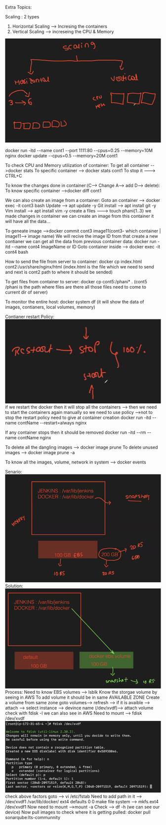 Extra Topics:

Scaling : 2 types
1. Horizontal Scaling --> Incresing the containers
2. Vertical Scaling --> increseing the CPU & Memory

![alt text]({3BB5EBBF-C244-4B31-80F8-B1AB48F39369}.png)

docker run -itd --name cont1 --port 1111:80 --cpus=0.25 --memory=10M nginx
docker update --cpus=0.5 --memory=20M cont1

To check CPU and Memory utilization of container:
To get all container -->docker stats
To specific container --> docker stats cont1
To stop it ---> CTRL+C

To know the changes done in container:(C--> Change A--> add D--> delete):
To know specific container -->docker diff cont1


We can also create an image from a container:
Goto an container --> docker exec -it cont3 bash
Update --> apt update -y
Git install --> apt install git -y
Vim install --> apt install vim -y
create a files ---> touch phani{1..3}
we made changes in container we can create an image from this container it will have all the data...

To geneate image -->docker commit cont3 image11(cont3- which container | image11--> image name)
We will recive the image ID from that create a new contianer we can get all the data from previous container data:
docker run -itd --name cont4 ImageName or ID
Goto container inside --> docker exec -it cont4 bash


How to send the file from server to container:
docker cp index.html cont2:/usr/share/nginx/html
(index.html is the file which we need to send and next is cont2 path to where it should be sended)


To get files from container to server:
docker cp cont5:/phani* .
(cont5 /phani is the path where files are there all those files need to come to current dir of server)


To monitor the entire host:
docker system df  (it will show the data of images, contianers, local volumes, memory)


Contianer restart Policy:
![alt text](image.png)
if we restart the docker then it will stop all the containers --> then we need to start the containers again manually so we need to use policy -->not to stop  the restart policy need to give at container creation
docker run -itd --name contName --restart=always nginx


If any container stops then it should be removed
docker run -itd --rm --name contName nginx


To delete all the dangling images --> docker image prune
To delete unused images --> docker image prune -a

To know all the images, volume, network in system --> docker events



Senario:
![alt text]({0E4BA383-9018-4809-9E76-09526D482FD8}.png)
Solution:
![alt text]({1AAF174E-5551-45DD-8A14-61CF80386D16}.png)
Process:
Need to know EBS volumes --> lsblk
Know the storgae volume by seeing in AWS
To add volume it should be in same AVAILABLE ZONE
Create a volume from same zone
goto volumes--> refresh --> if it is avaible --> attach --> select instance --> devince name (/dev/xvdf)--> attach volume
check with fdisk -l we can also see in AWS
Need to mount --> fdisk /dev/xvdf
![alt text]({3D1A17E8-749C-47BA-AB33-8B9064887946}.png)
check above factors
goto --> vi /etc/fstab
Need to add path in it --> /dev/xvdf1 /var/lib/docker/ ext4 defaults 0 0
make file system --> mkfs.ext4 /dev/xvdf1
Now need to mount -->mount -a
Check --> df -h (we can see our device)
Now pull images to check where it is getting pulled: docker pull sonarqube:lts-communnity


